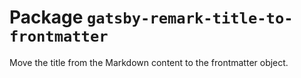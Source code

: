 
# Package `gatsby-remark-title-to-frontmatter`

Move the title from the Markdown content to the frontmatter object.
